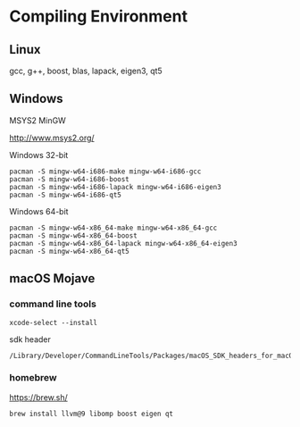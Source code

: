 # Compiling Environment

## Linux

gcc, g++, boost, blas, lapack, eigen3, qt5

## Windows

MSYS2 MinGW

http://www.msys2.org/

Windows 32-bit

    pacman -S mingw-w64-i686-make mingw-w64-i686-gcc
    pacman -S mingw-w64-i686-boost
    pacman -S mingw-w64-i686-lapack mingw-w64-i686-eigen3
    pacman -S mingw-w64-i686-qt5

Windows 64-bit

    pacman -S mingw-w64-x86_64-make mingw-w64-x86_64-gcc
    pacman -S mingw-w64-x86_64-boost
    pacman -S mingw-w64-x86_64-lapack mingw-w64-x86_64-eigen3
    pacman -S mingw-w64-x86_64-qt5

## macOS Mojave

### command line tools

    xcode-select --install

sdk header

    /Library/Developer/CommandLineTools/Packages/macOS_SDK_headers_for_macOS_10.14.pkg

### homebrew

https://brew.sh/

    brew install llvm@9 libomp boost eigen qt
